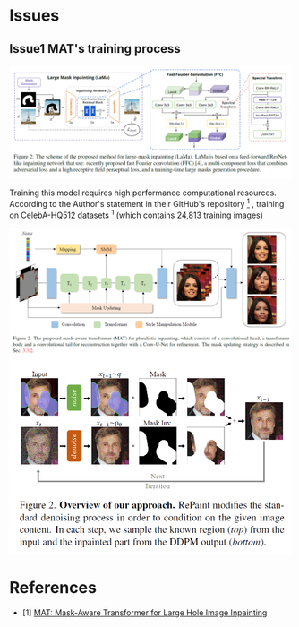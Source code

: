# Issues

## Issue1 MAT's training process

<div align="center"><img src="https://raw.githubusercontent.com/ZenoNing/Zeno_Deep_Learning_Notes/main/2024/Architecture_LaMa.png"></div>

Training this model  requires high performance computational resources. According to the Author's statement in their GitHub's repository [<sup>1</sup>](#refer-anchor-1) , training on CelebA-HQ512 datasets [<sup>1</sup>](#refer-anchor-2) (which contains 24,813 training images) 

<div align="center"><img src="https://raw.githubusercontent.com/ZenoNing/Zeno_Deep_Learning_Notes/main/2024/Architecture_MAT.png"></div>

<div align="center"><img src="https://raw.githubusercontent.com/ZenoNing/Zeno_Deep_Learning_Notes/main/2024/Architecture_RePaint.png"></div>


# References

<div id="refer-anchor-1"></div>

- [1] [MAT: Mask-Aware Transformer for Large Hole Image Inpainting](https://github.com/fenglinglwb/MAT/issues/23)
